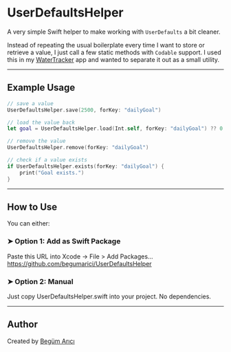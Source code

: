 # UserDefaultsHelper

A very simple Swift helper to make working with `UserDefaults` a bit cleaner.

Instead of repeating the usual boilerplate every time I want to store or retrieve a value, I just call a few static methods with `Codable` support. I used this in my [WaterTracker](https://github.com/begumarici/WaterTracker) app and wanted to separate it out as a small utility.

---

## Example Usage

```swift
// save a value
UserDefaultsHelper.save(2500, forKey: "dailyGoal")

// load the value back
let goal = UserDefaultsHelper.load(Int.self, forKey: "dailyGoal") ?? 0

// remove the value
UserDefaultsHelper.remove(forKey: "dailyGoal")

// check if a value exists
if UserDefaultsHelper.exists(forKey: "dailyGoal") {
    print("Goal exists.")
}
```
---

## How to Use

You can either:

### ➤ Option 1: Add as Swift Package

Paste this URL into Xcode → File > Add Packages...
https://github.com/begumarici/UserDefaultsHelper

### ➤ Option 2: Manual
Just copy UserDefaultsHelper.swift into your project. No dependencies.

--- 
## Author

Created by [Begüm Arıcı](https://github.com/begumarici)

